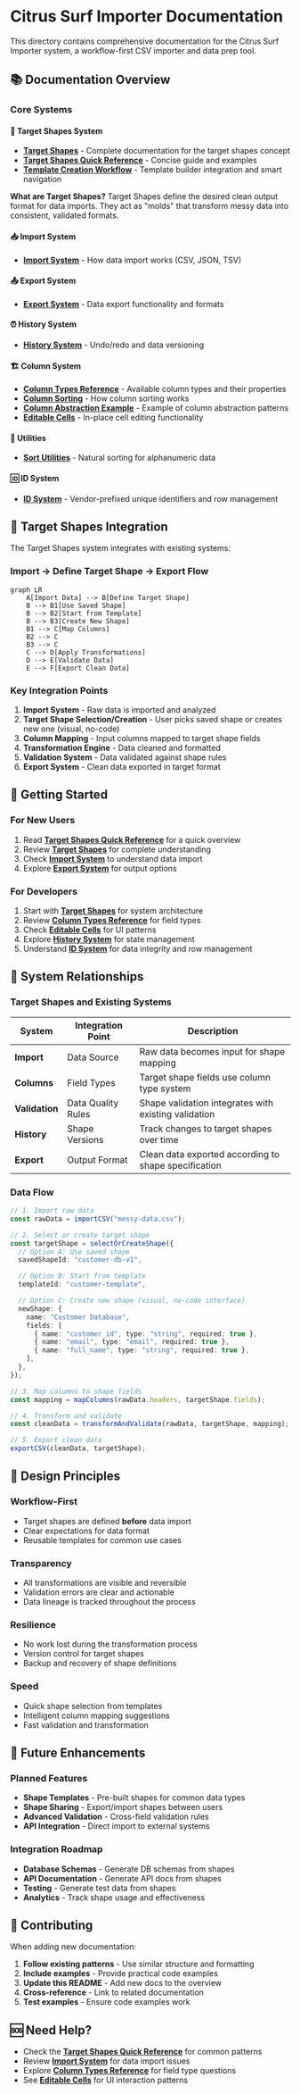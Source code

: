 # Citrus Surf Importer Documentation

This directory contains comprehensive documentation for the Citrus Surf Importer system, a workflow-first CSV importer and data prep tool.

## 📚 Documentation Overview

### Core Systems

#### 🎯 Target Shapes System

- **[Target Shapes](./target-shapes.md)** - Complete documentation for the target shapes concept
- **[Target Shapes Quick Reference](./target-shapes-quick-reference.md)** - Concise guide and examples
- **[Template Creation Workflow](./template-creation-workflow.md)** - Template builder integration and smart navigation

**What are Target Shapes?** Target Shapes define the desired clean output format for data imports. They act as "molds" that transform messy data into consistent, validated formats.

#### 📥 Import System

- **[Import System](./import-system.md)** - How data import works (CSV, JSON, TSV)

#### 📤 Export System

- **[Export System](./export-system.md)** - Data export functionality and formats

#### ⏰ History System

- **[History System](./history-system.md)** - Undo/redo and data versioning

#### 🏗️ Column System

- **[Column Types Reference](./column-types-reference.md)** - Available column types and their properties
- **[Column Sorting](./column-sorting.md)** - How column sorting works
- **[Column Abstraction Example](./column-abstraction-example.md)** - Example of column abstraction patterns
- **[Editable Cells](./editable-cells.md)** - In-place cell editing functionality

#### 🔧 Utilities

- **[Sort Utilities](./sort-utils.md)** - Natural sorting for alphanumeric data

#### 🆔 ID System

- **[ID System](./id-system.md)** - Vendor-prefixed unique identifiers and row management

## 🎯 Target Shapes Integration

The Target Shapes system integrates with existing systems:

### Import → Define Target Shape → Export Flow

```mermaid
graph LR
    A[Import Data] --> B[Define Target Shape]
    B --> B1[Use Saved Shape]
    B --> B2[Start from Template]
    B --> B3[Create New Shape]
    B1 --> C[Map Columns]
    B2 --> C
    B3 --> C
    C --> D[Apply Transformations]
    D --> E[Validate Data]
    E --> F[Export Clean Data]
```

### Key Integration Points

1. **Import System** - Raw data is imported and analyzed
2. **Target Shape Selection/Creation** - User picks saved shape or creates new one (visual, no-code)
3. **Column Mapping** - Input columns mapped to target shape fields
4. **Transformation Engine** - Data cleaned and formatted
5. **Validation System** - Data validated against shape rules
6. **Export System** - Clean data exported in target format

## 🚀 Getting Started

### For New Users

1. Read **[Target Shapes Quick Reference](./target-shapes-quick-reference.md)** for a quick overview
2. Review **[Target Shapes](./target-shapes.md)** for complete understanding
3. Check **[Import System](./import-system.md)** to understand data import
4. Explore **[Export System](./export-system.md)** for output options

### For Developers

1. Start with **[Target Shapes](./target-shapes.md)** for system architecture
2. Review **[Column Types Reference](./column-types-reference.md)** for field types
3. Check **[Editable Cells](./editable-cells.md)** for UI patterns
4. Explore **[History System](./history-system.md)** for state management
5. Understand **[ID System](./id-system.md)** for data integrity and row management

## 🔄 System Relationships

### Target Shapes and Existing Systems

| System         | Integration Point  | Description                                          |
| -------------- | ------------------ | ---------------------------------------------------- |
| **Import**     | Data Source        | Raw data becomes input for shape mapping             |
| **Columns**    | Field Types        | Target shape fields use column type system           |
| **Validation** | Data Quality Rules | Shape validation integrates with existing validation |
| **History**    | Shape Versions     | Track changes to target shapes over time             |
| **Export**     | Output Format      | Clean data exported according to shape specification |

### Data Flow

```typescript
// 1. Import raw data
const rawData = importCSV("messy-data.csv");

// 2. Select or create target shape
const targetShape = selectOrCreateShape({
  // Option A: Use saved shape
  savedShapeId: "customer-db-v1",

  // Option B: Start from template
  templateId: "customer-template",

  // Option C: Create new shape (visual, no-code interface)
  newShape: {
    name: "Customer Database",
    fields: [
      { name: "customer_id", type: "string", required: true },
      { name: "email", type: "email", required: true },
      { name: "full_name", type: "string", required: true },
    ],
  },
});

// 3. Map columns to shape fields
const mapping = mapColumns(rawData.headers, targetShape.fields);

// 4. Transform and validate
const cleanData = transformAndValidate(rawData, targetShape, mapping);

// 5. Export clean data
exportCSV(cleanData, targetShape);
```

## 🎨 Design Principles

### Workflow-First

- Target shapes are defined **before** data import
- Clear expectations for data format
- Reusable templates for common use cases

### Transparency

- All transformations are visible and reversible
- Validation errors are clear and actionable
- Data lineage is tracked throughout the process

### Resilience

- No work lost during the transformation process
- Version control for target shapes
- Backup and recovery of shape definitions

### Speed

- Quick shape selection from templates
- Intelligent column mapping suggestions
- Fast validation and transformation

## 🔮 Future Enhancements

### Planned Features

- **Shape Templates** - Pre-built shapes for common data types
- **Shape Sharing** - Export/import shapes between users
- **Advanced Validation** - Cross-field validation rules
- **API Integration** - Direct import to external systems

### Integration Roadmap

- **Database Schemas** - Generate DB schemas from shapes
- **API Documentation** - Generate API docs from shapes
- **Testing** - Generate test data from shapes
- **Analytics** - Track shape usage and effectiveness

## 📝 Contributing

When adding new documentation:

1. **Follow existing patterns** - Use similar structure and formatting
2. **Include examples** - Provide practical code examples
3. **Update this README** - Add new docs to the overview
4. **Cross-reference** - Link to related documentation
5. **Test examples** - Ensure code examples work

## 🆘 Need Help?

- Check the **[Target Shapes Quick Reference](./target-shapes-quick-reference.md)** for common patterns
- Review **[Import System](./import-system.md)** for data import issues
- Explore **[Column Types Reference](./column-types-reference.md)** for field type questions
- See **[Editable Cells](./editable-cells.md)** for UI interaction patterns
